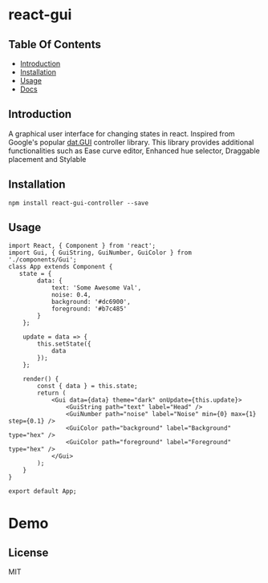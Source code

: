 # react-gui

## Table Of Contents

-  [Introduction](#introduction)
-  [Installation](#installation)
-  [Usage](#usage)
-  [Docs](#docs)

## Introduction

A graphical user interface for changing states in react. Inspired from Google's popular [dat.GUI](https://workshop.chromeexperiments.com/examples/gui/#1--Basic-Usage) controller library. This library provides additional functionalities such as Ease curve editor, Enhanced hue selector, Draggable placement and Stylable

## Installation

```
npm install react-gui-controller --save
```

## Usage

```
import React, { Component } from 'react';
import Gui, { GuiString, GuiNumber, GuiColor } from './components/Gui';
class App extends Component {
   state = {
		data: {
			text: 'Some Awesome Val',
			noise: 0.4,
			background: '#dc6900',
			foreground: '#b7c485'
		}
	};

	update = data => {
		this.setState({
			data
		});
	};

	render() {
		const { data } = this.state;
		return (
			<Gui data={data} theme="dark" onUpdate={this.update}>
				<GuiString path="text" label="Head" />
				<GuiNumber path="noise" label="Noise" min={0} max={1} step={0.1} />
				<GuiColor path="background" label="Background" type="hex" />
				<GuiColor path="foreground" label="Foreground" type="hex" />
			</Gui>
		);
	}
}

export default App;
```

# Demo

## License

MIT
